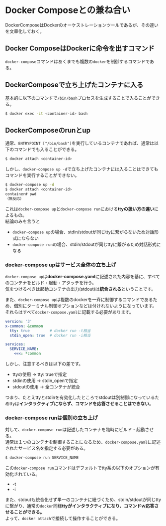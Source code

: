 # Docker Composeとの兼ね合い

DockerComposeはDockerのオーケストレーションツールであるが、その違いを文章化しておく。

## Docker ComposeはDockerに命令を出すコマンド

`docker-compose`コマンドはあくまでも複数の`docker`を制御するコマンドである。

## DockerComposeで立ち上げたコンテナに入る

基本的に以下のコマンドで`/bin/bash`プロセスを生成することで入ることができる。

```bash
$ docker exec -it <container-id> bash
```

## DockerComposeのrunとup

通常、`ENTRYPOINT ["/bin/bash"]`を実行しているコンテナであれば、通常は以下のコマンドでも入ることができる。

```bash
$ docker attach <container-id>
```

しかし、`docker-compose up -d`で立ち上げたコンテナには入ることはできてもコマンドを実行することができない。

```bash
$ docker-compose up -d
$ docker attach <container-id>
container# pwd
（無反応）
```

これは`docker-compose up`と`docker-compose run`における**ttyの扱い方の違い**によるもの。  
結論のみを言うと

- `docker-compose up`の場合、stdin/stdoutが同じttyに繋がらないため対話形式にならない
- `docker-compose run`の場合、stdin/stdoutが同じttyに繋がるため対話形式になる

### docker-compose upはサービス全体の立ち上げ

`docker-compose up`は**docker-compose.yaml**に記述された内容を基に、すべてのコンテナをビルド・起動・アタッチを行う。  
気をつけるべきは起動コンテナの出力(stdout)は**統合される**ということです。

また、`docker-compose up`は複数のdockerを一斉に制御するコマンドであるため、個別にターミナル制御オプションなどは付けれないようになっています。  
それらはすべて`docker-compose.yaml`に記載する必要があります。

```docker-compose.yaml
version: '3'
x-common: &common
  tty: true         # docker run -t相当
  stdin_open: true  # docker run -i相当

services:
  SERVICE_NAME:
    <<<: *common
```

しかし、注意するべきは以下の差です。  

- ttyの使用 -> tty: trueで指定
- stdinの使用 -> stdin_openで指定
- stdoutの使用 -> 全コンテナが統合

つまり、たとえttyとstdinを有効化したところでstdoutは別制御になっているためttyは**インタラクティブにならず、コマンドを応答させることはできない**。

### docker-compose runは個別の立ち上げ

対して、`docker-compose run`は記述したコンテナを臨時にビルド・起動させる。  
通常は１つのコンテナを制御することになるため、`docker-compose.yaml`に記述されたサービス名を指定する必要がある。

```bash
$ docker-compose run SERVICE_NAME
```

この`docker-compose run`コマンドはデフォルトでtty系の以下のオプションが有効化されている。

- -t
- -i

また、stdoutも統合化せず単一のコンテナに紐づくため、stdin/stdoutが同じttyに繋がり、通常の`docker`同様**ttyがインタラクティブになり、コマンドｗ応答させることができる。**  
よって、`docker attach`で接続して操作することができる。
